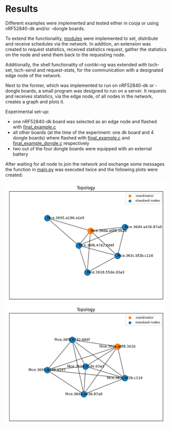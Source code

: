 # Results
Different examples were implemented and tested either in cooja or using nRF52840-dk and/or -dongle boards.

To extend the functionality, [modules](/new-code/modules/MODULES.md) were implemented to set, distribute and receive schedules via the network.
In addition, an extension was created to request statistics, received statistics request, gather the statistics on the
node and send them back to the requesting node.

Additionally, the shell functionality of contiki-ng was extended with tsch-set, tsch-send and request-stats, for the
communication with a designated edge node of the network.

Next to the former, which was implemented to run on nRF52840-dk or -dongle boards, a small program was designed to run on 
a server. It requests and receives statistics, via the edge node, of all nodes in the network, creates a graph and plots it.

Experimental set-up:
- one nRF52840-dk board was selected as an edge node and flashed with [final_example.c](/new-code/final_example/final_example.c)
- all other boards (at the time of the experiment: one dk board and 4 dongle boards) where flashed with 
[final_example.c](/new-code/final_example/final_example.c) and [final_example_dongle.c](/new-code/final_example/final_example_dongle.c) respectively
- two out of the four dongle boards were equipped with an external battery

After waiting for all node to join the network and exchange some messages the function in [main.py](/new-code/server/main.py)
was executed twice and the following plots were created:

<img src="/new-code/final_example/plots/nicer_plot.png">

<img src="/new-code/final_example/plots/final_plot.png">